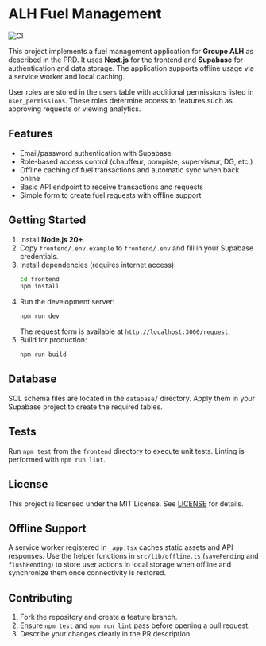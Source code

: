 # ALH Fuel Management

![CI](https://github.com/GroupeALH/codex-alh-fuel/actions/workflows/ci.yml/badge.svg)

This project implements a fuel management application for **Groupe ALH** as
described in the PRD.  It uses **Next.js** for the frontend and **Supabase** for
authentication and data storage.  The application supports offline usage via a
service worker and local caching.

User roles are stored in the `users` table with additional permissions listed in
`user_permissions`. These roles determine access to features such as approving
requests or viewing analytics.

## Features

- Email/password authentication with Supabase
- Role-based access control (chauffeur, pompiste, superviseur, DG, etc.)
- Offline caching of fuel transactions and automatic sync when back online
- Basic API endpoint to receive transactions and requests
- Simple form to create fuel requests with offline support

## Getting Started

1. Install **Node.js 20+**.
2. Copy `frontend/.env.example` to `frontend/.env` and fill in your Supabase
   credentials.
3. Install dependencies (requires internet access):
   ```sh
   cd frontend
   npm install
   ```
4. Run the development server:
   ```sh
   npm run dev
   ```
   The request form is available at `http://localhost:3000/request`.
5. Build for production:
   ```sh
   npm run build
   ```

## Database

SQL schema files are located in the `database/` directory. Apply them in your Supabase project to create the required tables.

## Tests

Run `npm test` from the `frontend` directory to execute unit tests. Linting is
performed with `npm run lint`.

## License

This project is licensed under the MIT License. See [LICENSE](LICENSE) for
details.

## Offline Support

A service worker registered in `_app.tsx` caches static assets and API
responses. Use the helper functions in `src/lib/offline.ts` (`savePending` and
`flushPending`) to store user actions in local storage when offline and
synchronize them once connectivity is restored.

## Contributing

1. Fork the repository and create a feature branch.
2. Ensure `npm test` and `npm run lint` pass before opening a pull request.
3. Describe your changes clearly in the PR description.
